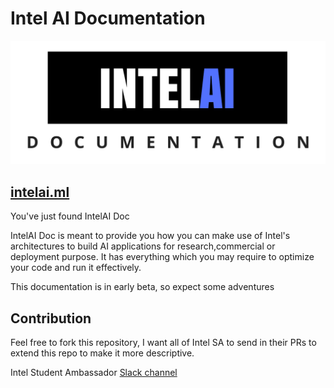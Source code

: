 # Intel AI Documentation

![logo](logo.png)

## [intelai.ml](intelai.ml) 
You've just found IntelAI Doc

IntelAI Doc is meant to provide you how you can make use of Intel's architectures to build AI applications for research,commercial or deployment purpose. It has everything which you may require to optimize your code and run it effectively. 

This documentation is in early beta, so expect some adventures


## Contribution
Feel free to fork this repository, I want all of Intel SA to send in their PRs to extend this repo to make it more descriptive.

Intel Student Ambassador [Slack channel](https://intelstudentamb.slack.com/)
